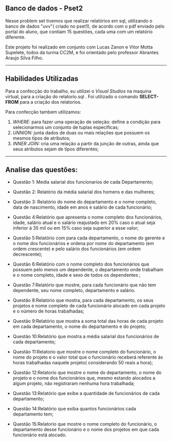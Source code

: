 ## Banco de dados - Pset2

Nesse problem set tivemos que realizar relatórios em sql, utilizando o banco de dados "uvv"( criado no pset1),
de acordo com o pdf enviado pelo portal do aluno, que contiam 15 questões, cada uma com um relatório diferente.

Este projeto foi realizado em conjunto com Lucas Zanon e Vitor Motta Supelete, todos da turma CC2M, 
e foi orientado pelo professor Abrantes Araujo Silva Filho.

------------

## Habilidades Utilizadas

Para a confecção do trabalho, eu utilizei o *Visual Studios* na maquina virtual, para a criação do relatorio.sql . Foi utilizado
o comando **SELECT-FROM** para a criação dos relatorios. 

Para confecção tambem utilizamos:

1. _WHERE:_ para fazer uma operação de seleção: define a condição para selecionarmos um conjunto de tuplas específicas;
2. _UNNION:_ junta dados de duas ou mais relações que possuem os mesmos tipos de atributos;
3. _INNER JOIN:_ cria uma relação a partir da junção de outras, ainda que seus atributos sejam de tipos diferentes; 

------------

## Analise das questões:

- Questão 1: Media salarial dos funcionarios de cada Departamento;

- Questão 2: Relatório da média salarial dos homens e das mulheres;

- Questão 3: Relatório do nome do departamento e o nome completo, data de nascimento, idade em anos e salário de cada funcionário;

- Questão 4:Relatório que apresenta o nome completo dos funcionários, idade, 
salário atual e o salário reajustado em 20% caso o atual seja inferior à 35 mil ou em 15% caso seja superior a esse valor;

- Questão 5:Relatório com para cada departamento, o nome do gerente e o nome dos funcionários e ordena por nome do departamento (em ordem crescente) 
e pelo salário dos funcionários (em ordem decrescente);

- Questão 6:Relatório com o nome completo dos funcionários que possuem pelo menos um dependente, o departamento onde trabalham e o 
nome completo, idade e sexo de todos os dependentes ;

- Questão 7:Relatório que mostre, para cada funcionário que não tem dependente, seu nome completo, departamento e salário.

- Questão 8:Relatório que mostra, para cada departamento, os seus projetos e nome completo de cada funcionário alocado em cada projeto e o número de horas trabalhadas;

- Questão 9:Relatório que mostra a soma total das horas de cada projeto em cada departamento, o nome do departamento e do projeto;

- Questão 10:Relatório que mostra a média salarial dos funcionários de cada departamento;

- Questão 11:Relatorio que mostre o nome completo do funcionário, o
nome do projeto e o valor total que o funcionário receberá referente às horas trabalhadas
naquele projeto( considerando 50 reais a hora);

- Questão 12:Relatorio que mostre o nome do departamento, o nome do projeto e o nome dos funcionários
que, mesmo estando alocados a algum projeto, não registraram nenhuma hora trabalhada;

- Questão 13:Relatório que exibe a quantidade de funcionários de cada departamento;

- Questão 14:Relatório que exiba quantos funcionários cada departamento tem;

- Questão 15:Relatorio que mostre o nome completo do funcionário, o departamento
desse funcionário e o nome dos projetos em que cada funcionário está alocado.
